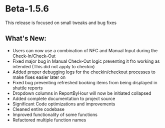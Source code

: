 # Beta-1.5.6
This release is focused on small tweaks and bug fixes

## What's New:
- Users can now use a combination of NFC and Manual Input during the Check-In/Check-Out
- Fixed major bug in Manual Check-Out logic preventing it fro working as intended (This did not apply to checkin)
- Added proper debugging logs for the checkin/checkout processes to make fixes easier later on
- Fixed bug preventing refreshed booking items from being displayed in shuttle reports
- Dropdown columns in ReportByHour will now be initiated collapsed
- Added complete documentation to project source
- Significant Code optimizations and improvements
- Cleaned entire codebase
- Improved functionality of some functions
- Refactored multiple function names

